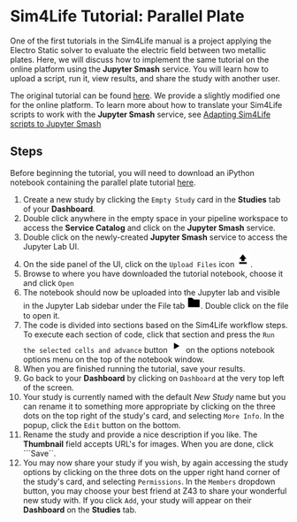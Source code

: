 # Sim4Life Tutorial: Parallel Plate

One of the first tutorials in the Sim4Life manual is a project applying the Electro Static solver to evaluate the electric field between two metallic plates. Here, we will discuss how to implement the same tutorial on the online platform using the **Jupyter Smash** service. You will learn how to upload a script, run it, view results, and share the study with another user. 

The original tutorial can be found [here](https://git.speag.com/simphony/Tutorials/-/tree/master/tutorials). We provide a slightly modified one for the online platform. To learn more about how to translate your Sim4Life scripts to work with the **Jupyter Smash** service, see [Adapting Sim4Life scripts to Jupyter Smash](../GeneralUsage/adaptscripts.md)

## Steps
Before beginning the tutorial, you will need to download an iPython notebook containing the parallel plate tutorial [here](https://git.speag.com/oSparc/z43-manual/-/blob/master/docs/Tutorials/services_jupyter-smash_tests_integration_assets_tutorial_emlf_parallel_plate.ipynb).
1. Create a new study by clicking the ```Empty Study``` card in the **Studies** tab of your **Dashboard**.
2. Double click anywhere in the empty space in your pipeline workspace to access the **Service Catalog** and click on the **Jupyter Smash** service.
3. Double click on the newly-created **Jupyter Smash** service to access the Jupyter Lab UI.
4. On the side panel of the UI, click on the ```Upload Files``` icon <img src="../Studies/Services/JupyterOctavePythonMath/SidebarMenu/Images/uparrow.png.png" alt="drawing" width="25"/>.
5. Browse to where you have downloaded the tutorial notebook, choose it and click ```Open```
6. The notebook should now be uploaded into the Jupyter lab and visible in the Jupyter Lab sidebar under the File tab <img src="../Studies/Services/JupyterOctavePythonMath/SidebarMenu/Images/folder.png.png" alt="drawing" width="25"/>. Double click on the file to open it.
7. The code is divided into sections based on the Sim4Life workflow steps. To execute each section of code, click that section and press the ```Run the selected cells and advance``` button <img src="../Studies/Services/JupyterOctavePythonMath/SidebarMenu/Images/play1.png" alt="drawing" width="25"/> on the options notebook options menu on the top of the notebook window. 
8. When you are finished running the tutorial, save your results. 
9. Go back to your **Dashboard** by clicking on ``Dashboard`` at the very top left of the screen.
10. Your study is currently named with the default *New Study* name but you can rename it to something more appropriate by clicking on the three dots on the top right of the study's card, and selecting ```More Info```. In the popup, click the ```Edit``` button on the bottom. 
11. Rename the study and provide a nice description if you like. The **Thumbnail**  field accepts URL's for images. When you are done, click ```Save``.
12. You may now share your study if you wish, by again accessing the study options by clicking on the three dots on the upper right hand corner of the study's card, and selecting ```Permissions```. In the ```Members``` dropdown button, you may choose your best friend at Z43 to share your wonderful new study with. If you click ```Add```, your study will appear on their **Dashboard** on the **Studies** tab. 
